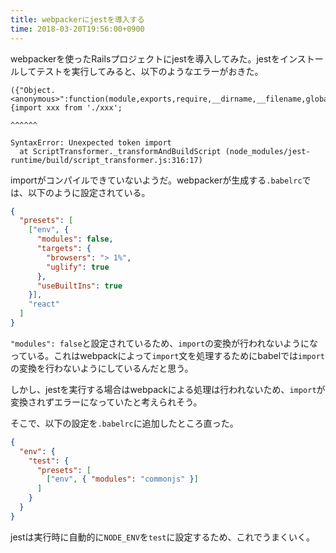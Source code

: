 ```yaml
---
title: webpackerにjestを導入する
time: 2018-03-20T19:56:00+0900
---
```

webpackerを使ったRailsプロジェクトにjestを導入してみた。jestをインストールしてテストを実行してみると、以下のようなエラーがおきた。

```
({"Object.<anonymous>":function(module,exports,require,__dirname,__filename,global,jest){import xxx from './xxx';
                                                                                         ^^^^^^

SyntaxError: Unexpected token import
  at ScriptTransformer._transformAndBuildScript (node_modules/jest-runtime/build/script_transformer.js:316:17)
```

importがコンパイルできていないようだ。webpackerが生成する`.babelrc`では、以下のように設定されている。

```json
{
  "presets": [
    ["env", {
      "modules": false,
      "targets": {
        "browsers": "> 1%",
        "uglify": true
      },
      "useBuiltIns": true
    }],
    "react"
  ]
}
```

`"modules": false`と設定されているため、`import`の変換が行われないようになっている。これはwebpackによって`import`文を処理するためにbabelでは`import`の変換を行わないようにしているんだと思う。

しかし、jestを実行する場合はwebpackによる処理は行われないため、`import`が変換されずエラーになっていたと考えられそう。

そこで、以下の設定を`.babelrc`に追加したところ直った。

```json
{
  "env": {
    "test": {
      "presets": [
        ["env", { "modules": "commonjs" }]
      ]
    }
  }
}
```

jestは実行時に自動的に`NODE_ENV`を`test`に設定するため、これでうまくいく。


